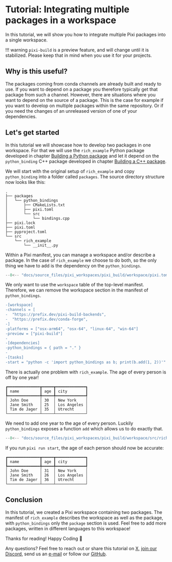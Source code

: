 # Tutorial: Integrating multiple packages in a workspace

In this tutorial, we will show you how to integrate multiple Pixi packages into a single workspace.

!!! warning
    `pixi-build` is a preview feature, and will change until it is stabilized.
    Please keep that in mind when you use it for your projects.

## Why is this useful?

The packages coming from conda channels are already built and ready to use.
If you want to depend on a package you therefore typically get that package from such a channel.
However, there are situations where you want to depend on the source of a package.
This is the case for example if you want to develop on multiple packages within the same repository.
Or if you need the changes of an unreleased version of one of your dependencies.

## Let's get started

In this tutorial we will showcase how to develop two packages in one workspace.
For that we will use the `rich_example` Python package developed in chapter [Building a Python package](python.md) and let it depend on the `python_binding` C++ package developed in chapter [Building a C++ package](cpp.md).

We will start with the original setup of `rich_example` and copy `python_binding` into a folder called `packages`.
The source directory structure now looks like this:

```shell
.
├── packages
│   └── python_bindings
│       ├── CMakeLists.txt
│       ├── pixi.toml
│       └── src
│           └── bindings.cpp
├── pixi.lock
├── pixi.toml
├── pyproject.toml
└── src
    └── rich_example
        └── __init__.py
```

Within a Pixi manifest, you can manage a workspace and/or describe a package.
In the case of `rich_example` we choose to do both, so the only thing we have to add is the dependency on the `python_bindings`.

```py title="pixi.toml"
--8<-- "docs/source_files/pixi_workspaces/pixi_build/workspace/pixi.toml:workspace"
```

We only want to use the `workspace` table of the top-level manifest.
Therefore, we can remove the workspace section in the manifest of `python_bindings`.

```diff title="packages/python_bindings/pixi.toml"
-[workspace]
-channels = [
-  "https://prefix.dev/pixi-build-backends",
-  "https://prefix.dev/conda-forge",
-]
-platforms = ["osx-arm64", "osx-64", "linux-64", "win-64"]
-preview = ["pixi-build"]
-
-[dependencies]
-python_bindings = { path = "." }
-
-[tasks]
-start = "python -c 'import python_bindings as b; print(b.add(1, 2))'"
```


There is actually one problem with `rich_example`.
The age of every person is off by one year!

```
┏━━━━━━━━━━━━━━┳━━━━━┳━━━━━━━━━━━━━┓
┃ name         ┃ age ┃ city        ┃
┡━━━━━━━━━━━━━━╇━━━━━╇━━━━━━━━━━━━━┩
│ John Doe     │ 30  │ New York    │
│ Jane Smith   │ 25  │ Los Angeles │
│ Tim de Jager │ 35  │ Utrecht     │
└──────────────┴─────┴─────────────┘
```

We need to add one year to the age of every person.
Luckily `python_bindings` exposes a function `add` which allows us to do exactly that.


```py title="src/rich_example/__init__.py"
--8<-- "docs/source_files/pixi_workspaces/pixi_build/workspace/src/rich_example/__init__.py"
```

If you run `pixi run start`, the age of each person should now be accurate:

```
┏━━━━━━━━━━━━━━┳━━━━━┳━━━━━━━━━━━━━┓
┃ name         ┃ age ┃ city        ┃
┡━━━━━━━━━━━━━━╇━━━━━╇━━━━━━━━━━━━━┩
│ John Doe     │ 31  │ New York    │
│ Jane Smith   │ 26  │ Los Angeles │
│ Tim de Jager │ 36  │ Utrecht     │
└──────────────┴─────┴─────────────┘
```

## Conclusion

In this tutorial, we created a Pixi workspace containing two packages.
The manifest of `rich_example` describes the workspace as well as the package, with `python_bindings` only the `package` section is used.
Feel free to add more packages, written in different languages to this workspace!

Thanks for reading! Happy Coding 🚀

Any questions? Feel free to reach out or share this tutorial on [X](https://twitter.com/prefix_dev), [join our Discord](https://discord.gg/kKV8ZxyzY4), send us an [e-mail](mailto:hi@prefix.dev) or follow our [GitHub](https://github.com/prefix-dev).
